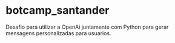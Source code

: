 # botcamp_santander

Desafio para utilizar a OpenAi juntamente com Python para gerar mensagens personalizadas para usuarios.

